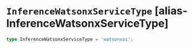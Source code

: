 # `InferenceWatsonxServiceType` [alias-InferenceWatsonxServiceType]
```typescript
type InferenceWatsonxServiceType = 'watsonxai';
```
